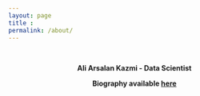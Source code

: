 ```yaml
---
layout: page
title : 
permalink: /about/
---
```


<br>
<center><p ><strong><span class="manual">Ali Arsalan Kazmi - Data Scientist</span></p>
        <p>Biography available <a href="https://aliarsalankazmi.github.io" target="_blank">here</a></p></strong></center>
<br>



